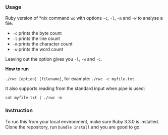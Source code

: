 ### Usage

Ruby version of \*nix command `wc` with options `-c`, `-l`, `-m` and `-w` to analyse a file:

- `-c` prints the byte count
- `-l` prints the line count
- `-m` prints the character count
- `-w` prints the word count

Leaving out the option gives you `-l`, `-w` and `-c`.

**How to run**

`./rwc [option] [filename]`, for example: `./rwc -c myfile.txt`

It also supports reading from the standard input when pipe is used:

`cat myfile.txt | ./rwc -m`

### Instruction

To run this from your local environment, make sure Ruby 3.3.0 is installed. Clone the repository, run `bundle install` and you are good to go.
